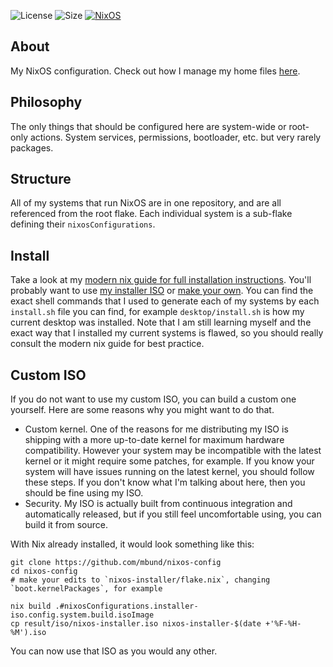 ![License](https://img.shields.io/github/license/mbund/nixos-config?color=dgreen&style=flat-square) ![Size](https://img.shields.io/github/repo-size/mbund/nixos-config?color=red&label=size&style=flat-square) [![NixOS](https://img.shields.io/badge/NixOS-unstable-9cf.svg?style=flat-square&logo=NixOS&logoColor=white)](https://nixos.org)  

## About
My NixOS configuration. Check out how I manage my home files [here](https://github.com/mbund/nix-home).

## Philosophy
The only things that should be configured here are system-wide or root-only actions. System services, permissions, bootloader, etc. but very rarely packages.

## Structure
All of my systems that run NixOS are in one repository, and are all referenced from the root flake. Each individual system is a sub-flake defining their `nixosConfigurations`.

## Install
Take a look at my [modern nix guide for full installation instructions](https://github.com/mbund/modern-nix-guide/wiki/Installation). You'll probably want to use [my installer ISO](https://github.com/mbund/nixos-config/releases) or [make your own](https://github.com/mbund/nixos-config#custom-iso). You can find the exact shell commands that I used to generate each of my systems by each `install.sh` file you can find, for example `desktop/install.sh` is how my current desktop was installed. Note that I am still learning myself and the exact way that I installed my current systems is flawed, so you should really consult the modern nix guide for best practice.

## Custom ISO
If you do not want to use my custom ISO, you can build a custom one yourself. Here are some reasons why you might want to do that.

- Custom kernel. One of the reasons for me distributing my ISO is shipping with a more up-to-date kernel for maximum hardware compatibility. However your system may be incompatible with the latest kernel or it might require some patches, for example. If you know your system will have issues running on the latest kernel, you should follow these steps. If you don't know what I'm talking about here, then you should be fine using my ISO.
- Security. My ISO is actually built from continuous integration and automatically released, but if you still feel uncomfortable using, you can build it from source.

With Nix already installed, it would look something like this:
```
git clone https://github.com/mbund/nixos-config
cd nixos-config
# make your edits to `nixos-installer/flake.nix`, changing `boot.kernelPackages`, for example

nix build .#nixosConfigurations.installer-iso.config.system.build.isoImage
cp result/iso/nixos-installer.iso nixos-installer-$(date +'%F-%H-%M').iso
```
You can now use that ISO as you would any other.
